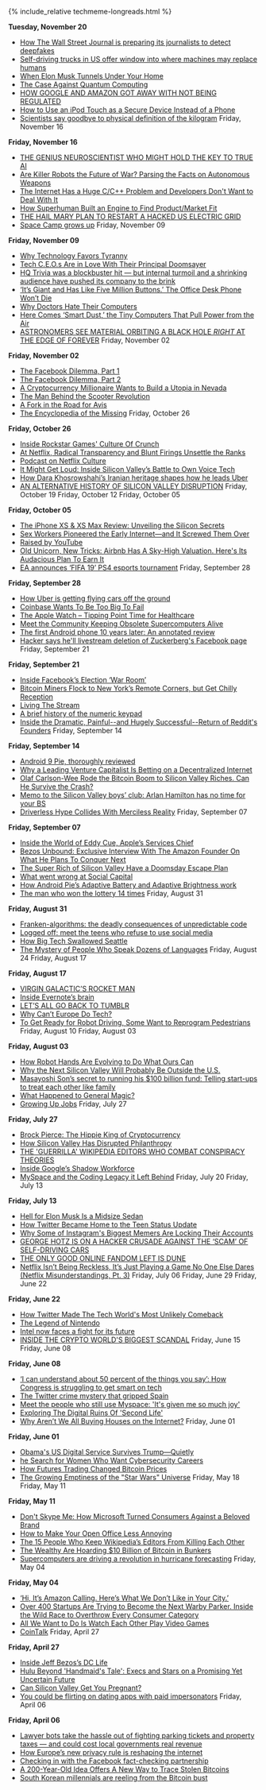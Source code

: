 {% include_relative techmeme-longreads.html %}

**Tuesday, November 20**
* [How The Wall Street Journal is preparing its journalists to detect deepfakes](http://www.niemanlab.org/2018/11/how-the-wall-street-journal-is-preparing-its-journalists-to-detect-deepfakes/)
* [Self-driving trucks in US offer window into where machines may replace humans](https://www.csmonitor.com/USA/Society/2018/1114/Self-driving-trucks-in-US-offer-window-into-where-machines-may-replace-humans)
* [When Elon Musk Tunnels Under Your Home](https://www.theatlantic.com/technology/archive/2018/11/los-angeles-elon-musk-tunnels-under-neighborhood/575725/)
* [The Case Against Quantum Computing](https://spectrum.ieee.org/computing/hardware/the-case-against-quantum-computing)
* [HOW GOOGLE AND AMAZON GOT AWAY WITH NOT BEING REGULATED](https://www.wired.com/story/book-excerpt-curse-of-bigness/)
* [How to Use an iPod Touch as a Secure Device Instead of a Phone](https://motherboard.vice.com/en_us/article/439dk9/how-to-use-ipod-touch-secure-device-instead-of-phone)
* [Scientists say goodbye to physical definition of the kilogram](https://www.theverge.com/2018/11/16/18098234/kilogram-new-definition-vote-passed-kg-measurement-bipm)
Friday, November 16

**Friday, November 16**
* [THE GENIUS NEUROSCIENTIST WHO MIGHT HOLD THE KEY TO TRUE AI](https://www.wired.com/story/karl-friston-free-energy-principle-artificial-intelligence/)
* [Are Killer Robots the Future of War? Parsing the Facts on Autonomous Weapons](https://www.nytimes.com/2018/11/15/magazine/autonomous-robots-weapons.html)
* [The Internet Has a Huge C/C++ Problem and Developers Don't Want to Deal With It](https://motherboard.vice.com/en_us/article/a3mgxb/the-internet-has-a-huge-cc-problem-and-developers-dont-want-to-deal-with-it)
* [How Superhuman Built an Engine to Find Product/Market Fit](https://firstround.com/review/how-superhuman-built-an-engine-to-find-product-market-fit/)
* [THE HAIL MARY PLAN TO RESTART A HACKED US ELECTRIC GRID](https://www.wired.com/story/black-start-power-grid-darpa-plum-island/)
* [Space Camp grows up](https://mashable.com/feature/space-camp/?fbclid=IwAR1kLBHs330FaHafcc3Gb8qyfOwkf6H8W-nF9UrkkNi3ZZP7uo7bNKI-cvU#pHXafX03saq5)
Friday, November 09

**Friday, November 09**
* [Why Technology Favors Tyranny](https://www.theatlantic.com/magazine/archive/2018/10/yuval-noah-harari-technology-tyranny/568330/)
* [Tech C.E.O.s Are in Love With Their Principal Doomsayer](https://www.nytimes.com/2018/11/09/business/yuval-noah-harari-silicon-valley.html)
* [HQ Trivia was a blockbuster hit — but internal turmoil and a shrinking audience have pushed its company to the brink](https://www.recode.net/2018/11/4/17965380/hq-trivia-colin-kroll-rus-yusupov-ceo-change-employee-complaint-new-game)
* [‘It’s Giant and Has Like Five Million Buttons.’ The Office Desk Phone Won’t Die](https://www.wsj.com/articles/its-giant-and-has-like-five-million-buttons-the-office-desk-phone-wont-die-1541432514)
* [Why Doctors Hate Their Computers](https://www.newyorker.com/magazine/2018/11/12/why-doctors-hate-their-computers)
* [Here Comes ‘Smart Dust,’ the Tiny Computers That Pull Power from the Air](https://www.wsj.com/articles/here-comes-smart-dust-the-tiny-computers-that-pull-power-from-the-air-1541689224)
* [ASTRONOMERS SEE MATERIAL ORBITING A BLACK HOLE *RIGHT* AT THE EDGE OF FOREVER](https://www.syfy.com/syfywire/astronomers-see-material-orbiting-a-black-hole-right-at-the-edge-of-forever?cachebust)
Friday, November 02

**Friday, November 02**
* [The Facebook Dilemma, Part 1](https://www.youtube.com/watch?v=T48KFiHwexM)
* [The Facebook Dilemma, Part 2](https://www.youtube.com/watch?v=EuA4qxPbpQE)
* [A Cryptocurrency Millionaire Wants to Build a Utopia in Nevada](https://www.nytimes.com/2018/11/01/technology/nevada-bitcoin-blockchain-society.html)
* [The Man Behind the Scooter Revolution](https://www.citylab.com/transportation/2018/09/man-behind-urban-scooter-revolution/570109/?es_p=7867492)
* [A Fork in the Road for Avis](http://fortune.com/longform/a-fork-in-the-road-for-avis/)
* [The Encyclopedia of the Missing](https://longreads.com/2018/01/11/the-encylopedia-of-the-missing/)
Friday, October 26

**Friday, October 26**
* [Inside Rockstar Games' Culture Of Crunch](https://kotaku.com/inside-rockstar-games-culture-of-crunch-1829936466)
* [At Netflix, Radical Transparency and Blunt Firings Unsettle the Ranks](https://www.wsj.com/articles/at-netflix-radical-transparency-and-blunt-firings-unsettle-the-ranks-1540497174?mod=e2tw)
* [Podcast on Netflix Culture](https://www.npr.org/sections/money/2017/09/13/550793717/episode-647-hard-work-is-irrelevant)
* [It Might Get Loud: Inside Silicon Valley’s Battle to Own Voice Tech](http://fortune.com/longform/amazon-google-apple-voice-recognition/)
* [How Dara Khosrowshahi’s Iranian heritage shapes how he leads Uber](https://www.fastcompany.com/90245381/how-dara-khosrowshahi-iranian-heritage-shapes-how-he-leads-uber)
* [AN ALTERNATIVE HISTORY OF SILICON VALLEY DISRUPTION](https://www.wired.com/story/alternative-history-of-silicon-valley-disruption/)
Friday, October 19
Friday, October 12
Friday, October 05

**Friday, October 05**
* [The iPhone XS & XS Max Review: Unveiling the Silicon Secrets](https://www.anandtech.com/show/13392/the-iphone-xs-xs-max-review-unveiling-the-silicon-secrets)
* [Sex Workers Pioneered the Early Internet—and It Screwed Them Over](https://motherboard.vice.com/en_us/article/qvazy7/sex-workers-pioneered-the-early-internet)
* [Raised by YouTube](https://www.theatlantic.com/magazine/archive/2018/11/raised-by-youtube/570838/)
* [Old Unicorn, New Tricks: Airbnb Has A Sky-High Valuation. Here's Its Audacious Plan To Earn It ](https://www.forbes.com/sites/bizcarson/2018/10/03/old-unicorn-new-tricks-airbnb-has-a-sky-high-valuation-heres-its-audacious-plan-to-earn-it/)
* [EA announces ‘FIFA 19’ PS4 esports tournament](https://www.engadget.com/2018/10/03/ea-sports-fifa-19-esports-tournament-sony-ps4/)
Friday, September 28

**Friday, September 28**
* [How Uber is getting flying cars off the ground](https://www.cnet.com/news/how-uber-is-getting-flying-cars-off-the-ground/)
* [Coinbase Wants To Be Too Big To Fail](http://fortune.com/longform/coinbase-bitcoin-brian-armstrong/)
* [The Apple Watch – Tipping Point Time for Healthcare](https://steveblank.com/2018/09/26/the-apple-watch-tipping-point-time-for-healthcare/)
* [Meet the Community Keeping Obsolete Supercomputers Alive](https://motherboard.vice.com/en_us/article/qvajn7/meet-the-community-keeping-obsolete-supercomputers-alive)
* [The first Android phone 10 years later: An annotated review](https://www.cnet.com/news/the-first-android-phone-10-years-later-an-annotated-review/)
* [Hacker says he'll livestream deletion of Zuckerberg's Facebook page](https://www.engadget.com/2018/09/28/zuckerberg-facebook-page-hacker-livestream/)
Friday, September 21

**Friday, September 21**
* [Inside Facebook’s Election ‘War Room’](https://www.nytimes.com/2018/09/19/technology/facebook-election-war-room.html)
* [Bitcoin Miners Flock to New York’s Remote Corners, but Get Chilly Reception](https://www.nytimes.com/2018/09/19/nyregion/bitcoin-mining-new-york-electricity.html)
* [Living The Stream](http://www.espn.com/espn/feature/story/_/id/24710688/fortnite-legend-ninja-living-stream)
* [A brief history of the numeric keypad](https://uxdesign.cc/a-brief-history-of-the-numeric-keypad-59112cbf4c49)
* [Inside the Dramatic, Painful--and Hugely Successful--Return of Reddit's Founders](https://www.inc.com/magazine/201810/christine-lagorio-chafkin/reddit-we-are-the-nerds-steve-huffman-alexis-ohanian.html)
Friday, September 14

**Friday, September 14**
* [Android 9 Pie, thoroughly reviewed](https://arstechnica.com/gadgets/2018/09/android-9-pie-thoroughly-reviewed/)
* [Why a Leading Venture Capitalist Is Betting on a Decentralized Internet](https://breakermag.com/why-venture-capitalist-chris-dixon-is-betting-on-a-decentralized-internet/)
* [Olaf Carlson-Wee Rode the Bitcoin Boom to Silicon Valley Riches. Can He Survive the Crash?](https://www.wsj.com/articles/olaf-carlson-wee-rode-the-bitcoin-boom-to-silicon-valley-riches-can-he-survive-the-crash-1536681364)
* [Memo to the Silicon Valley boys’ club: Arlan Hamilton has no time for your BS ](https://www.fastcompany.com/90227793/backstage-capitals-arlan-hamilton-brings-diversity-to-venture-capital)
* [Driverless Hype Collides With Merciless Reality](https://www.wsj.com/articles/driverless-hype-collides-with-merciless-reality-1536831005)
Friday, September 07

**Friday, September 07**
* [Inside the World of Eddy Cue, Apple’s Services Chief](https://www.theinformation.com/articles/inside-the-world-of-eddy-cue-apples-services-chief)
* [Bezos Unbound: Exclusive Interview With The Amazon Founder On What He Plans To Conquer Next](https://www.forbes.com/sites/randalllane/2018/08/30/bezos-unbound-exclusive-interview-with-the-amazon-founder-on-what-he-plans-to-conquer-next/)
* [The Super Rich of Silicon Valley Have a Doomsday Escape Plan](https://www.bloomberg.com/features/2018-rich-new-zealand-doomsday-preppers/)
* [What went wrong at Social Capital](https://www.axios.com/social-capital-collapse-0c3257ab-b599-4047-b5cc-5d465419b373.html)
* [How Android Pie’s Adaptive Battery and Adaptive Brightness work](https://venturebeat.com/2018/08/28/how-android-pies-adaptive-battery-and-adaptive-brightness-work/)
* [The man who won the lottery 14 times](https://thehustle.co/the-man-who-won-the-lottery-14-times)
Friday, August 31

**Friday, August 31**
* [Franken-algorithms: the deadly consequences of unpredictable code](https://www.theguardian.com/technology/2018/aug/29/coding-algorithms-frankenalgos-program-danger)
* [Logged off: meet the teens who refuse to use social media](https://www.theguardian.com/society/2018/aug/29/teens-desert-social-media)
* [How Big Tech Swallowed Seattle](https://www.bloomberg.com/news/features/2018-08-30/how-big-tech-swallowed-seattle)
* [The Mystery of People Who Speak Dozens of Languages](https://www.newyorker.com/magazine/2018/09/03/the-mystery-of-people-who-speak-dozens-of-languages)
Friday, August 24
Friday, August 17

**Friday, August 17**
* [VIRGIN GALACTIC’S ROCKET MAN](https://www.newyorker.com/magazine/2018/08/20/virgin-galactics-rocket-man)
* [Inside Evernote’s brain](https://www.fastcompany.com/90216018/inside-evernotes-brain)
* [LET’S ALL GO BACK TO TUMBLR](https://theoutline.com/post/5811/why-tumblr-is-better-than-twitter-and-we-should-bring-it-back?zd=2&zi=us32r2sf)
* [Why Can’t Europe Do Tech?](https://www.bloomberg.com/news/features/2018-08-16/inside-europe-s-struggle-to-build-a-truly-global-tech-giant)
* [To Get Ready for Robot Driving, Some Want to Reprogram Pedestrians](https://www.bloomberg.com/news/articles/2018-08-16/to-get-ready-for-robot-driving-some-want-to-reprogram-pedestrians)
Friday, August 10
Friday, August 03

**Friday, August 03**
* [How Robot Hands Are Evolving to Do What Ours Can](https://www.nytimes.com/interactive/2018/07/30/technology/robot-hands.html?mtrref=undefined)
* [Why the Next Silicon Valley Will Probably Be Outside the U.S.](https://www.citylab.com/life/2018/07/why-the-next-silicon-valley-will-probably-be-outside-the-us/566351/)
* [Masayoshi Son’s secret to running his $100 billion fund: Telling start-ups to treat each other like family](https://www.cnbc.com/2018/08/01/masayoshi-son-vision-fund-family-synergy.html)
* [What Happened to General Magic?](http://nymag.com/selectall/amp/2018/08/general-magic-oral-history-of-the-influential-tech-company.html)
* [Growing Up Jobs](https://www.vanityfair.com/news/2018/08/lisa-brennan-jobs-small-fry-steve-jobs-daughter)
Friday, July 27

**Friday, July 27**
* [Brock Pierce: The Hippie King of Cryptocurrency](https://www.rollingstone.com/culture/culture-features/brock-pierce-hippie-king-of-cryptocurrency-700213/)
* [How Silicon Valley Has Disrupted Philanthropy](https://www.theatlantic.com/technology/archive/2018/07/how-silicon-valley-has-disrupted-philanthropy/565997/)
* [THE 'GUERRILLA' WIKIPEDIA EDITORS WHO COMBAT CONSPIRACY THEORIES](https://www.wired.com/story/guerrilla-wikipedia-editors-who-combat-conspiracy-theories)
* [Inside Google’s Shadow Workforce](https://www.bloomberg.com/news/articles/2018-07-25/inside-google-s-shadow-workforce)
* [MySpace and the Coding Legacy it Left Behind](https://news.codecademy.com/myspace-coding-legacy/?curator=TechREDEF)
Friday, July 20
Friday, July 13

**Friday, July 13**
* [Hell for Elon Musk Is a Midsize Sedan](https://www.bloomberg.com/news/features/2018-07-12/how-tesla-s-model-3-became-elon-musk-s-version-of-hell?curator=TechREDEF)
* [How Twitter Became Home to the Teen Status Update](https://www.theatlantic.com/technology/archive/2018/07/how-twitter-became-home-to-the-teen-status-update/564404/)
* [Why Some of Instagram's Biggest Memers Are Locking Their Accounts](https://www.theatlantic.com/technology/archive/2018/07/why-some-of-instagrams-biggest-memers-are-locking-their-accounts/564995/)
* [GEORGE HOTZ IS ON A HACKER CRUSADE AGAINST THE ‘SCAM’ OF SELF-DRIVING CARS](https://www.theverge.com/2018/7/13/17561484/george-hotz-comma-ai-self-driving-car-scam-diy-kit)
* [THE ONLY GOOD ONLINE FANDOM LEFT IS DUNE](https://theoutline.com/post/5333/dune-revival-2018-david-lynch?zd=2&zi=odt3zeom)
* [Netflix Isn’t Being Reckless, It’s Just Playing a Game No One Else Dares (Netflix Misunderstandings, Pt. 3)](https://redef.com/original/netflix-isnt-being-reckless-its-just-playing-a-game-no-one-else-dares-netflix-misunderstandings-pt-3)
Friday, July 06
Friday, June 29
Friday, June 22

**Friday, June 22**
* [How Twitter Made The Tech World's Most Unlikely Comeback](https://www.buzzfeed.com/alexkantrowitz/how-twitter-made-the-tech-worlds-most-unlikely-comeback?utm_term=.qhPpE6ndw#.ay5vzRa1N)
* [The Legend of Nintendo](https://www.bloomberg.com/news/features/2018-06-21/how-nintendo-s-switch-helped-the-japanese-gaming-giant-win-again)
* [Intel now faces a fight for its future](https://www.theverge.com/2018/6/22/17492184/intel-future-ceo-brian-krzanich-resignation-2018)
* [INSIDE THE CRYPTO WORLD'S BIGGEST SCANDAL](https://www.wired.com/story/tezos-blockchain-love-story-horror-story)
Friday, June 15
Friday, June 08

**Friday, June 08**
* [‘I can understand about 50 percent of the things you say’: How Congress is struggling to get smart on tech](https://www.washingtonpost.com/news/the-switch/wp/2018/06/06/i-can-understand-about-50-percent-of-the-things-you-say-how-congress-is-struggling-to-get-smart-on-tech/?noredirect=on&utm_term=.1c5b44bebecf)
* [The Twitter crime mystery that gripped Spain](https://www.bbc.com/news/world-europe-44370671?ocid=socialflow_twitter)
* [Meet the people who still use Myspace: 'It's given me so much joy'](https://www.theguardian.com/technology/2018/jun/06/myspace-who-still-uses-social-network)
* [Exploring The Digital Ruins Of 'Second Life'](http://digg.com/2018/second-life-in-2018)
* [Why Aren’t We All Buying Houses on the Internet?](https://slate.com/technology/2018/06/redfin-zillow-and-opendoor-cant-disrupt-real-estate-agents-and-may-not-want-to.html)
Friday, June 01

**Friday, June 01**
* [Obama's US Digital Service Survives Trump—Quietly](https://www.wired.com/story/obamas-us-digital-service-survives-trumpquietly)
* [he Search for Women Who Want Cybersecurity Careers](https://www.wsj.com/articles/the-search-for-women-who-want-cybersecurity-careers-1527645661?mod=e2tw)
* [How Futures Trading Changed Bitcoin Prices](https://www.frbsf.org/economic-research/publications/economic-letter/2018/may/how-futures-trading-changed-bitcoin-prices/)
* [The Growing Emptiness of the "Star Wars" Universe](https://www.newyorker.com/culture/cultural-comment/the-growing-emptiness-of-the-star-wars-universe)
Friday, May 18
Friday, May 11

**Friday, May 11**
* [Don't Skype Me: How Microsoft Turned Consumers Against a Beloved Brand](https://www.bloomberg.com/news/articles/2018-05-10/don-t-skype-me-how-microsoft-turned-consumers-against-a-beloved-brand)
* [How to Make Your Open Office Less Annoying ](https://www.theatlantic.com/technology/archive/2018/05/how-to-muffle-open-office-noise/559979/)
* [The 15 People Who Keep Wikipedia’s Editors From Killing Each Other](https://www.wsj.com/articles/when-wikipedias-bickering-editors-go-to-war-its-supreme-court-steps-in-1525708429)
* [The Wealthy Are Hoarding $10 Billion of Bitcoin in Bunkers](https://www.bloomberg.com/news/articles/2018-05-09/bunkers-for-the-wealthy-are-said-to-hoard-10-billion-of-bitcoin)
* [Supercomputers are driving a revolution in hurricane forecasting](https://arstechnica.com/science/2018/05/hurricane-forecasts-have-gotten-insanely-better-over-the-last-20-years/)
Friday, May 04

**Friday, May 04**
* [‘Hi, It’s Amazon Calling. Here’s What We Don’t Like in Your City.’](https://www.wsj.com/articles/hi-its-amazon-calling-heres-what-we-dont-like-in-your-city-1525253400)
* [Over 400 Startups Are Trying to Become the Next Warby Parker. Inside the Wild Race to Overthrow Every Consumer Category](https://www.inc.com/magazine/201805/tom-foster/direct-consumer-brands-middleman-warby-parker.html)
* [All We Want to Do Is Watch Each Other Play Video Games](https://www.nytimes.com/2018/05/02/style/fortnite.html)
* [CoinTalk](https://medium.com/s/cointalk)
Friday, April 27

**Friday, April 27**
* [Inside Jeff Bezos’s DC Life](https://www.washingtonian.com/2018/04/22/inside-jeff-bezos-dc-life/)
* [Hulu Beyond 'Handmaid's Tale': Execs and Stars on a Promising Yet Uncertain Future](https://www.hollywoodreporter.com/features/hulu-2018-handmaids-tale-season-2-new-shows-disney-takeover-1105298)
* [Can Silicon Valley Get You Pregnant?](https://www.fastcompany.com/40521525/fertility-tech-is-worth-billions-and-investors-are-finally-paying-attention?utm_source=twitter.com&utm_medium=social)
* [You could be flirting on dating apps with paid impersonators](https://qz.com/1247382/online-dating-is-so-awful-that-people-are-paying-virtual-dating-assistants-to-impersonate-them/)
Friday, April 06

**Friday, April 06**
* [Lawyer bots take the hassle out of fighting parking tickets and property taxes — and could cost local governments real revenue](https://www.recode.net/2018/4/5/17119956/parking-ticket-property-tax-revenue)
* [How Europe’s new privacy rule is reshaping the internet](https://www.theverge.com/2018/3/28/17172548/gdpr-compliance-requirements-privacy-notice)
* [Checking in with the Facebook fact-checking partnership](https://www.cjr.org/tow_center/facebook-fact-checking-partnerships.php)
* [A 200-Year-Old Idea Offers A New Way to Trace Stolen Bitcoins](https://www.wired.com/story/bitcoin-blockchain-fifo-dirty-coins)
* [South Korean millennials are reeling from the Bitcoin bust](https://www.theverge.com/2018/4/3/17192886/bitcoin-cryptocurrency-south-korea-millennials)
